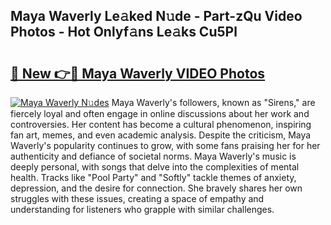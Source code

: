 ## Maya Waverly Le𝚊ked N𝚞de - Part-zQu Video Photos - Hot Onlyf𝚊ns Le𝚊ks Cu5Pl

# <h2><a href="http://ab98252.deff.icu/?id=Maya+Waverly">🔗 New 👉🔴 Maya Waverly VIDEO Photos</a></h2>

[![Maya Waverly N𝚞des](https://i.imgur.com/rIISA9y.gif)](http://ab98252.deff.icu/?id=Maya+Waverly)
Maya Waverly's followers, known as "Sirens," are fiercely loyal and often engage in online discussions about her work and controversies. Her content has become a cultural phenomenon, inspiring fan art, memes, and even academic analysis. Despite the criticism, Maya Waverly's popularity continues to grow, with some fans praising her for her authenticity and defiance of societal norms. Maya Waverly's music is deeply personal, with songs that delve into the complexities of mental health. Tracks like "Pool Party" and "Softly" tackle themes of anxiety, depression, and the desire for connection. She bravely shares her own struggles with these issues, creating a space of empathy and understanding for listeners who grapple with similar challenges.
